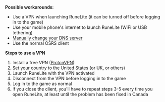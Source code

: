 **__Possible workarounds:__**
- Use a VPN when launching RuneLite (it can be turned off before logging in to the game)
- Use your mobile phone's internet to launch RuneLite (WiFi or USB tethering)
- [Manually change your DNS server](https://www.windowscentral.com/how-change-your-pcs-dns-settings-windows-10#article-46409:~:text=Open%20Control%20Panel.)
- Use the normal OSRS client

**Steps to use a VPN**
1) Install a free VPN ([ProtonVPN](https://protonvpn.com/support/protonvpn-windows-vpn-application/))
2) Set your country to the United States (or UK, or others)
3) Launch RuneLite with the VPN activated
4) Disconnect from the VPN before logging in to the game
5) Log in to the game as normal
6) If you close the client, you'll have to repeat steps 3-5 every time you open RuneLite, at least until the problem has been fixed in Canada